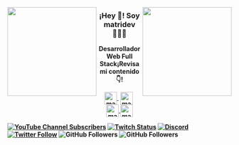 
<p align="center" width="300">
  <img align="left" width="200" src="https://user-images.githubusercontent.com/120191428/209539152-ca110842-fb64-4152-adaa-64b6a8decdc2.jpg" />
   <img align="right" width="200" src="https://user-images.githubusercontent.com/120191428/209541881-6edc9161-7d82-4124-a790-c5a5850894c0.png" />
   <h3 align="center">¡Hey 👋! Soy matridev 👨🏻‍💻</h3>
</p>
<p align="center"><strong>Desarrollador Web Full Stack</strong.<br />¡Revisa mi contenido 👇!</p>
<p align="center">
   <a href="https://twitch.tv/matridev" target="blank" style='margin-right:4px'>
    <img align="center" src="https://cdn.jsdelivr.net/npm/simple-icons@3.0.1/icons/twitch.svg" alt="matridev" height="28px" width="28px" />
  </a>
   <a href="https://youtube.com/matridev" target="blank" style='margin-right:4px'>
    <img align="center" src="https://cdn.jsdelivr.net/npm/simple-icons@3.0.1/icons/youtube.svg" alt="matridev" height="28px" width="28px" />
  </a>
  <a href="https://instagram.com/matridev_" target="blank">
    <img align="center" src="https://cdn.jsdelivr.net/npm/simple-icons@3.0.1/icons/instagram.svg" alt="matridev_" height="28px" width="28px" />
  </a>
  <a href="https://twitter.com/matride_" target="blank">
    <img align="center" src="https://cdn.jsdelivr.net/npm/simple-icons@3.0.1/icons/twitter.svg" alt="matridev_" height="28px" width="28px" />
  </a>
</p>

[![YouTube Channel Subscribers](https://img.shields.io/youtube/channel/subscribers/UC3jLXUuNoN7-cyJZmTeAr3w?style=social)](https://www.youtube.com/channel/UC3jLXUuNoN7-cyJZmTeAr3w)
[![Twitch Status](https://img.shields.io/twitch/status/matridev?style=social)](https://twitch.com/matridev)
[![Discord](https://img.shields.io/discord/1047114024371892305?style=social&label=Discord&logo=discord)](https://discord.gg/5Jt8B4DkHh)
[![Twitter Follow](https://img.shields.io/twitter/follow/matridev_?style=social)](https://twitter.com/matridev_)
![GitHub Followers](https://img.shields.io/github/followers/matridev?style=social)
![GitHub Followers](https://img.shields.io/github/stars/matridev?style=social)
